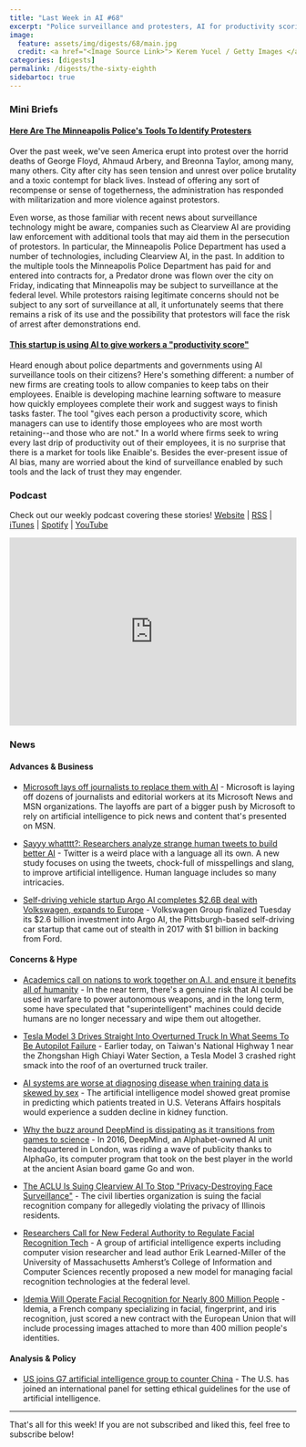```yaml
---
title: "Last Week in AI #68"
excerpt: "Police surveillance and protesters, AI for productivity scoring, and more!"
image:
  feature: assets/img/digests/68/main.jpg
  credit: <a href="<Image Source Link>"> Kerem Yucel / Getty Images </a>
categories: [digests]
permalink: /digests/the-sixty-eighth
sidebartoc: true
---
```


### Mini Briefs

#### [Here Are The Minneapolis Police's Tools To Identify Protesters](https://www.buzzfeednews.com/article/carolinehaskins1/george-floyd-protests-surveillance-technology)

Over the past week, we've seen America erupt into protest over the horrid deaths of George Floyd, Ahmaud Arbery, and Breonna Taylor, among many, many others. City after city has seen tension and unrest over police brutality and a toxic contempt for black lives. Instead of offering any sort of recompense or sense of togetherness, the administration has responded with militarization and more violence against protestors.

Even worse, as those familiar with recent news about surveillance technology might be aware, companies such as Clearview AI are providing law enforcement with additional tools that may aid them in the persecution of protestors. In particular, the Minneapolis Police Department has used a number of technologies, including Clearview AI, in the past. In addition to the multiple tools the Minneapolis Police Department has paid for and entered into contracts for, a Predator drone was flown over the city on Friday, indicating that Minneapolis may be subject to surveillance at the federal level. While protestors raising legitimate concerns should not be subject to any sort of surveillance at all, it unfortunately seems that there remains a risk of its use and the possibility that protestors will face the risk of arrest after demonstrations end.

#### [This startup is using AI to give workers a "productivity score"](https://www.technologyreview.com/2020/06/04/1002671/startup-ai-workers-productivity-score-bias-machine-learning-business-covid/)

Heard enough about police departments and governments using AI surveillance tools on their citizens? Here's something different: a number of new firms are creating tools to allow companies to keep tabs on their employees. Enaible is developing machine learning software to measure how quickly employees complete their work and suggest ways to finish tasks faster. The tool "gives each person a productivity score, which managers can use to identify those employees who are most worth retaining--and those who are not." In a world where firms seek to wring every last drip of productivity out of their employees, it is no surprise that there is a market for tools like Enaible's. Besides the ever-present issue of AI bias, many are worried about the kind of surveillance enabled by such tools and the lack of trust they may engender.


### Podcast

Check out our weekly podcast covering these stories!
[Website](https://aitalk.podbean.com) \|
[RSS](https://feed.podbean.com/aitalk/feed.xml) \|
[iTunes](https://podcasts.apple.com/us/podcast/lets-talk-ai/id1502782720) \|
[Spotify](https://open.spotify.com/show/17HiNdxcoKJLLNibIAyUch) \|
[YouTube](https://www.youtube.com/channel/UCKARTq-t5SPMzwtft8FWwnA)
<iframe title="Let's Talk AI" id="multi_iframe" class="podcast_embed"
 src="https://www.podbean.com/media/player/multi?playlist=http%3A%2F%2Fplaylist.podbean.com%2F7703921%2Fplaylist_multi.xml&vjs=1&kdsowie31j4k1jlf913=4975ccdd28d39e38bf5a1ccaf0c6ca4337fa996b&size=430&skin=9&episode_list_bg=%23ffffff&bg_left=%23000000&bg_mid=%230c5056&bg_right=%232a1844&podcast_title_color=%23c4c4c4&episode_title_color=%23ffffff&auto=0&share=1&fonts=Helvetica&download=0&rtl=0&show_playlist_recent_number=10&pbad=1"
 scrolling="yes" allowfullscreen="" width="100%" height="330" frameborder="0"></iframe>

### News
#### Advances & Business

* [Microsoft lays off journalists to replace them with AI](https://www.theverge.com/2020/5/30/21275524/microsoft-news-msn-layoffs-artificial-intelligence-ai-replacements) - Microsoft is laying off dozens of journalists and editorial workers at its Microsoft News and MSN organizations. The layoffs are part of a bigger push by Microsoft to rely on artificial intelligence to pick news and content that's presented on MSN.

* [Sayyy whatttt?: Researchers analyze strange human tweets to build better AI](https://www.techrepublic.com/article/sayyy-whatttt-researchers-analyze-strange-human-tweets-to-build-better-ai/) - Twitter is a weird place with a language all its own. A new study focuses on using the tweets, chock-full of misspellings and slang, to improve artificial intelligence. Human language includes so many intricacies.

* [Self-driving vehicle startup Argo AI completes $2.6B deal with Volkswagen, expands to Europe](https://techcrunch.com/2020/06/01/self-driving-vehicle-startup-argo-ai-completes-2-6b-deal-with-volkswagen-expands-to-europe/) - Volkswagen Group finalized Tuesday its $2.6 billion investment into Argo AI, the Pittsburgh-based self-driving car startup that came out of stealth in 2017 with $1 billion in backing from Ford.

#### Concerns & Hype

* [Academics call on nations to work together on A.I. and ensure it benefits all of humanity](https://www.cnbc.com/2020/06/04/ai-collaboration.html) - In the near term, there's a genuine risk that AI could be used in warfare to power autonomous weapons, and in the long term, some have speculated that "superintelligent" machines could decide humans are no longer necessary and wipe them out altogether.

* [Tesla Model 3 Drives Straight Into Overturned Truck In What Seems To Be Autopilot Failure](https://jalopnik.com/tesla-model-3-drives-straight-into-overturned-truck-in-1843827507) - Earlier today, on Taiwan's National Highway 1 near the Zhongshan High Chiayi Water Section, a Tesla Model 3 crashed right smack into the roof of an overturned truck trailer.

* [AI systems are worse at diagnosing disease when training data is skewed by sex](https://www.statnews.com/2020/05/25/ai-systems-training-data-sex-bias/) - The artificial intelligence model showed great promise in predicting which patients treated in U.S. Veterans Affairs hospitals would experience a sudden decline in kidney function.

* [Why the buzz around DeepMind is dissipating as it transitions from games to science](https://www.cnbc.com/2020/06/05/google-deepmind-alphago-buzz-dissipates.html) - In 2016, DeepMind, an Alphabet-owned AI unit headquartered in London, was riding a wave of publicity thanks to AlphaGo, its computer program that took on the best player in the world at the ancient Asian board game Go and won.

* [The ACLU Is Suing Clearview AI To Stop "Privacy-Destroying Face Surveillance"](https://www.buzzfeednews.com/article/ryanmac/aclu-suing-clearview-ai-privacy-destroying-surveillance) - The civil liberties organization is suing the facial recognition company for allegedly violating the privacy of Illinois residents.

* [Researchers Call for New Federal Authority to Regulate Facial Recognition Tech](https://www.umass.edu/newsoffice/article/researchers-call-new-federal-authority) - A group of artificial intelligence experts including computer vision researcher and lead author Erik Learned-Miller of the University of Massachusetts Amherst’s College of Information and Computer Sciences recently proposed a new model for managing facial recognition technologies at the federal level.

* [Idemia Will Operate Facial Recognition for Nearly 800 Million People](https://onezero.medium.com/idemia-will-operate-facial-recognition-for-nearly-800-million-people-69b72582202b) - Idemia, a French company specializing in facial, fingerprint, and iris recognition, just scored a new contract with the European Union that will include processing images attached to more than 400 million people's identities.

#### Analysis & Policy

* [US joins G7 artificial intelligence group to counter China](https://apnews.com/682cbe41b96d32bc4cf5b6ec42853a69) - The U.S. has joined an international panel for setting ethical guidelines for the use of artificial intelligence.

<hr>

That's all for this week! If you are not subscribed and liked this, feel free to subscribe below!
